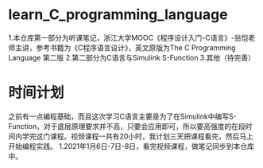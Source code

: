 # learn_C_programming_language
1.本仓库第一部分为听课笔记，浙江大学MOOC《程序设计入门-C语言》-翁恺老师主讲，参考书籍为《C程序语言设计》，英文原版为The C Programming Language 第二版
2.第二部分为C语言与Simulink S-Function
3.其他（待完善）

# 时间计划
之前有一点编程基础，而且这次学习C语言主要是为了在Simulink中编写S-Function，对于底层原理要求并不高，只要会应用即可，所以要高强度的在段时间内学完这门课程。视频课程一共有20小时，我计划三天把课程看完，然后马上开始编程实践。
1.2021年1月6日-7日-8日，看完视频课程，做笔记同步到本仓库中。